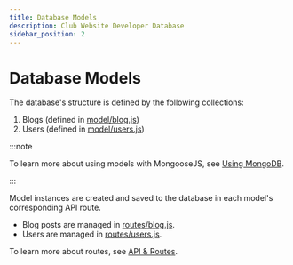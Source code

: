 ```yaml
---
title: Database Models
description: Club Website Developer Database
sidebar_position: 2
---
```


# Database Models

The database's structure is defined by the following collections:
1. Blogs (defined in [model/blog.js](https://github.com/ufosc/Club_Website_2/blob/main/model/blog.js))
2. Users (defined in [model/users.js](https://github.com/ufosc/Club_Website_2/blob/main/model/users.js))

:::note

To learn more about using models with MongooseJS, see [Using MongoDB](/docs/website/Developers/Databases/mongodb).

:::

Model instances are created and saved to the database in each model's corresponding API route.
* Blog posts are managed in [routes/blog.js](https://github.com/ufosc/Club_Website_2/blob/main/routes/blog.js).
* Users are managed in [routes/users.js](https://github.com/ufosc/Club_Website_2/blob/main/routes/users.js).

To learn more about routes, see [API & Routes](/docs/website/Developers/API/).
